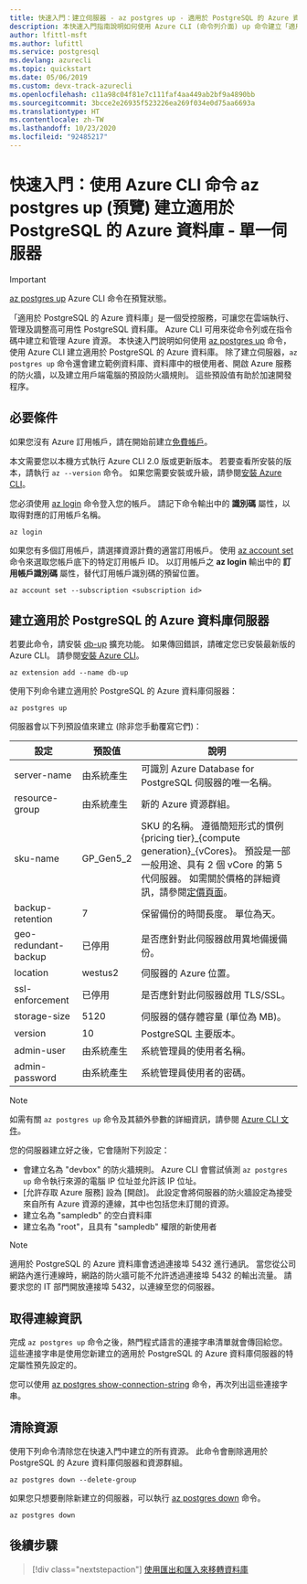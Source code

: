 ```yaml
---
title: 快速入門：建立伺服器 - az postgres up - 適用於 PostgreSQL 的 Azure 資料庫 - 單一伺服器
description: 本快速入門指南說明如何使用 Azure CLI (命令列介面) up 命令建立「適用於 PostgreSQL 的 Azure 資料庫 - 單一伺服器」。
author: lfittl-msft
ms.author: lufittl
ms.service: postgresql
ms.devlang: azurecli
ms.topic: quickstart
ms.date: 05/06/2019
ms.custom: devx-track-azurecli
ms.openlocfilehash: c11a98c04f81e7c111faf4aa449ab2bf9a4890bb
ms.sourcegitcommit: 3bcce2e26935f523226ea269f034e0d75aa6693a
ms.translationtype: HT
ms.contentlocale: zh-TW
ms.lasthandoff: 10/23/2020
ms.locfileid: "92485217"
---
```

# <a name="quickstart-use-an-azure-cli-command-az-postgres-up-preview-to-create-an-azure-database-for-postgresql---single-server"></a>快速入門：使用 Azure CLI 命令 az postgres up (預覽) 建立適用於 PostgreSQL 的 Azure 資料庫 - 單一伺服器

> [!IMPORTANT]
> [az postgres up](/cli/azure/ext/db-up/postgres#ext-db-up-az-postgres-up) Azure CLI 命令在預覽狀態。

「適用於 PostgreSQL 的 Azure 資料庫」是一個受控服務，可讓您在雲端執行、管理及調整高可用性 PostgreSQL 資料庫。 Azure CLI 可用來從命令列或在指令碼中建立和管理 Azure 資源。 本快速入門說明如何使用 [az postgres up](/cli/azure/ext/db-up/postgres#ext-db-up-az-postgres-up) 命令，使用 Azure CLI 建立適用於 PostgreSQL 的 Azure 資料庫。 除了建立伺服器，`az postgres up` 命令還會建立範例資料庫、資料庫中的根使用者、開啟 Azure 服務的防火牆，以及建立用戶端電腦的預設防火牆規則。 這些預設值有助於加速開發程序。

## <a name="prerequisites"></a>必要條件

如果您沒有 Azure 訂用帳戶，請在開始前建立[免費帳戶](https://azure.microsoft.com/free/)。

本文需要您以本機方式執行 Azure CLI 2.0 版或更新版本。 若要查看所安裝的版本，請執行 `az --version` 命令。 如果您需要安裝或升級，請參閱[安裝 Azure CLI](/cli/azure/install-azure-cli)。

您必須使用 [az login](/cli/azure/authenticate-azure-cli) 命令登入您的帳戶。 請記下命令輸出中的 **識別碼** 屬性，以取得對應的訂用帳戶名稱。

```azurecli
az login
```

如果您有多個訂用帳戶，請選擇資源計費的適當訂用帳戶。 使用 [az account set](/cli/azure/account) 命令來選取您帳戶底下的特定訂用帳戶 ID。 以訂用帳戶之 **az login** 輸出中的 **訂用帳戶識別碼** 屬性，替代訂用帳戶識別碼的預留位置。

```azurecli
az account set --subscription <subscription id>
```

## <a name="create-an-azure-database-for-postgresql-server"></a>建立適用於 PostgreSQL 的 Azure 資料庫伺服器

若要此命令，請安裝 [db-up](/cli/azure/ext/db-up) 擴充功能。 如果傳回錯誤，請確定您已安裝最新版的 Azure CLI。 請參閱[安裝 Azure CLI](/cli/azure/install-azure-cli)。

```azurecli
az extension add --name db-up
```

使用下列命令建立適用於 PostgreSQL 的 Azure 資料庫伺服器：

```azurecli
az postgres up
```

伺服器會以下列預設值來建立 (除非您手動覆寫它們)：

**設定** | **預設值** | **說明**
---|---|---
server-name | 由系統產生 | 可識別 Azure Database for PostgreSQL 伺服器的唯一名稱。
resource-group | 由系統產生 | 新的 Azure 資源群組。
sku-name | GP_Gen5_2 | SKU 的名稱。 遵循簡短形式的慣例 {pricing tier}\_{compute generation}\_{vCores}。 預設是一部一般用途、具有 2 個 vCore 的第 5 代伺服器。 如需關於價格的詳細資訊，請參閱[定價頁面](https://azure.microsoft.com/pricing/details/postgresql/)。
backup-retention | 7 | 保留備份的時間長度。 單位為天。
geo-redundant-backup | 已停用 | 是否應針對此伺服器啟用異地備援備份。
location | westus2 | 伺服器的 Azure 位置。
ssl-enforcement | 已停用 | 是否應針對此伺服器啟用 TLS/SSL。
storage-size | 5120 | 伺服器的儲存體容量 (單位為 MB)。
version | 10 | PostgreSQL 主要版本。
admin-user | 由系統產生 | 系統管理員的使用者名稱。
admin-password | 由系統產生 | 系統管理員使用者的密碼。

> [!NOTE]
> 如需有關 `az postgres up` 命令及其額外參數的詳細資訊，請參閱 [Azure CLI 文件](/cli/azure/ext/db-up/postgres#ext-db-up-az-postgres-up)。

您的伺服器建立好之後，它會隨附下列設定：

- 會建立名為 "devbox" 的防火牆規則。 Azure CLI 會嘗試偵測 `az postgres up` 命令執行來源的電腦 IP 位址並允許該 IP 位址。
- [允許存取 Azure 服務] 設為 [開啟]。 此設定會將伺服器的防火牆設定為接受來自所有 Azure 資源的連線，其中也包括您未訂閱的資源。
- 建立名為 "sampledb" 的空白資料庫
- 建立名為 "root"，且具有 "sampledb" 權限的新使用者

> [!NOTE]
> 適用於 PostgreSQL 的 Azure 資料庫會透過連接埠 5432 進行通訊。 當您從公司網路內進行連線時，網路的防火牆可能不允許透過連接埠 5432 的輸出流量。 請要求您的 IT 部門開放連接埠 5432，以連線至您的伺服器。

## <a name="get-the-connection-information"></a>取得連線資訊

完成 `az postgres up` 命令之後，熱門程式語言的連接字串清單就會傳回給您。 這些連接字串是使用您新建立的適用於 PostgreSQL 的 Azure 資料庫伺服器的特定屬性預先設定的。

您可以使用 [az postgres show-connection-string](/cli/azure/ext/db-up/postgres#ext-db-up-az-postgres-show-connection-string) 命令，再次列出這些連接字串。

## <a name="clean-up-resources"></a>清除資源

使用下列命令清除您在快速入門中建立的所有資源。 此命令會刪除適用於 PostgreSQL 的 Azure 資料庫伺服器和資源群組。

```azurecli
az postgres down --delete-group
```

如果您只想要刪除新建立的伺服器，可以執行 [az postgres down](/cli/azure/ext/db-up/postgres#ext-db-up-az-postgres-down) 命令。

```azurecli
az postgres down
```

## <a name="next-steps"></a>後續步驟

> [!div class="nextstepaction"]
> [使用匯出和匯入來移轉資料庫](./howto-migrate-using-export-and-import.md)

